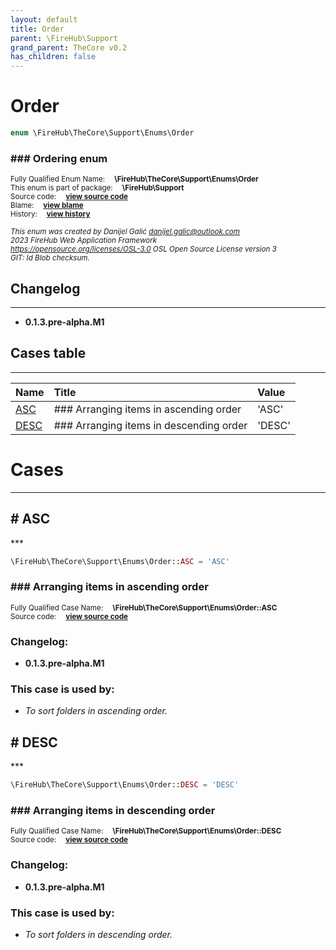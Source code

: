 ```yaml
---
layout: default
title: Order
parent: \FireHub\Support
grand_parent: TheCore v0.2
has_children: false
---
```


<link rel="stylesheet" type="text/css" href="/css/style.css" />

# Order

```php
enum \FireHub\TheCore\Support\Enums\Order
```

### ### Ordering enum

<sub>Fully Qualified Enum Name:  **\FireHub\TheCore\Support\Enums\Order**</sub><br>
<sub>This enum is part of package:  **\FireHub\Support**</sub><br>
<sub>Source code:  **[view source code](https://github.com/The-FireHub-Project/TheCore/blob/v1.0/src/support/enums/firehub.Order.php#L23)**</sub><br>
<sub>Blame:  **[view blame](https://github.com/The-FireHub-Project/TheCore/blame/v1.0/src/support/enums/firehub.Order.php)**</sub><br>
<sub>History:  **[view history](https://github.com/The-FireHub-Project/TheCore/commits/v1.0/src/support/enums/firehub.Order.php)**</sub><br>

<sub>_This enum was created by Danijel Galić <danijel.galic@outlook.com>_</sub><br>
<sub>_2023 FireHub Web Application Framework_</sub><br>
<sub>_<https://opensource.org/licenses/OSL-3.0> OSL Open Source License version 3_</sub><br>
<sub>_GIT: $Id$ Blob checksum._</sub><br>

## Changelog
***

* **0.1.3.pre-alpha.M1** 


## Cases table
***

| Name  | Title | Value |
| :---  | :---  | :---  |
|<a href="#asc">ASC</a>|### Arranging items in ascending order|&#039;ASC&#039;|
|<a href="#desc">DESC</a>|### Arranging items in descending order|&#039;DESC&#039;|


# Cases
***


<h2><a name="asc"># ASC</a></h2>
***

```php
\FireHub\TheCore\Support\Enums\Order::ASC = 'ASC'
```

### ### Arranging items in ascending order

<sub>Fully Qualified Case Name:  **\FireHub\TheCore\Support\Enums\Order::ASC**</sub><br>
<sub>Source code:  **[view source code](https://github.com/The-FireHub-Project/TheCore/blob/v1.0/src/support/enums/firehub.Order.php#L29)**</sub><br>

### Changelog:

* **0.1.3.pre-alpha.M1** 

### This case is used by:

* *To sort folders in ascending order.*


<h2><a name="desc"># DESC</a></h2>
***

```php
\FireHub\TheCore\Support\Enums\Order::DESC = 'DESC'
```

### ### Arranging items in descending order

<sub>Fully Qualified Case Name:  **\FireHub\TheCore\Support\Enums\Order::DESC**</sub><br>
<sub>Source code:  **[view source code](https://github.com/The-FireHub-Project/TheCore/blob/v1.0/src/support/enums/firehub.Order.php#L35)**</sub><br>

### Changelog:

* **0.1.3.pre-alpha.M1** 

### This case is used by:

* *To sort folders in descending order.*


